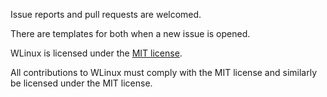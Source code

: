 Issue reports and pull requests are welcomed.

There are templates for both when a new issue is opened.

WLinux is licensed under the [MIT license](https://github.com/WhitewaterFoundry/WLinux/blob/master/LICENSE.md).

All contributions to WLinux must comply with the MIT license and similarly be licensed under the MIT license.
